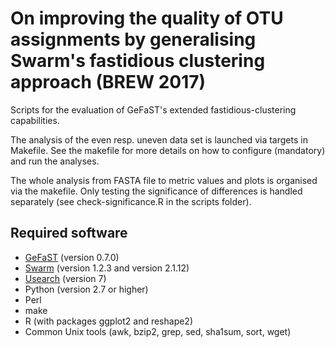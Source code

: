 # On improving the quality of OTU assignments by generalising Swarm's fastidious clustering approach (BREW 2017)

Scripts for the evaluation of GeFaST's extended fastidious-clustering capabilities.

The analysis of the even resp. uneven data set is launched via targets in Makefile. 
See the makefile for more details on how to configure (mandatory) and run the analyses.

The whole analysis from FASTA file to metric values and plots is organised via the makefile.
Only testing the significance of differences is handled separately (see check-significance.R in the scripts folder). 


## Required software
 * [GeFaST](https://github.com/romueller/gefast) (version 0.7.0)
 * [Swarm](https://github.com/torognes/swarm) (version 1.2.3 and version 2.1.12)
 * [Usearch](http://www.drive5.com/usearch/download.html) (version 7)
 * Python (version 2.7 or higher)
 * Perl
 * make
 * R (with packages ggplot2 and reshape2)
 * Common Unix tools (awk, bzip2, grep, sed, sha1sum, sort, wget)
